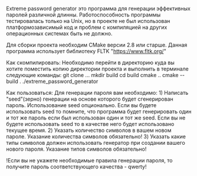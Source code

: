 Extreme password generator это программа для генерации эффективных паролей
различной длинны. Работоспособность программы тестировалась только на
Unix, но в проекте не был использован платформозависимый код и проблем с
компиляцией на других операционных системах быть не должно.

Для сборки проекта необходим CMake версии 2.8 или старше.
Данная программа использует библиотеку FLTK "https://www.fltk.org/"

Как скомпилировать:
Необходимо перейти в директорию куда вы хотите поместить копию директории
проекта и выполнить в терминале следующие команды:
    git clone ...
    mkdir build
    cd build
    cmake ..
    cmake --build .
    ./extreme_password_generator

Как пользоваться:
Для генерации пароля вам необходимо:
    1) Написать "seed"(зерно) генерации на основе которого будет сгенерирован
    пароль. Использование seed опционально. Если вы будете использовать
    seed то помните, что программа будет генерировать один и тот же пароль
    если был использован один и тот же seed. Если вы не будете использовать
    seed то в качестве него будет использовано текущее время.
    2) Указать количество символов в вашем новом пароле. Указание количества
    символов обязательно!
    3) Указать какие типы символов должен использовать генератор при создании
    вашего нового пароля. Указание типов символов обязательно!

!Если вы не укажете необходимые правила генерации пароля, то получите
пароль соответствующего качества - qwerty!
